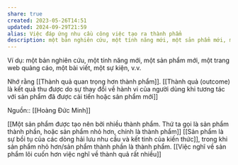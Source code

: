 ```yaml
---
share: true
created: 2023-05-26T14:51
updated: 2024-09-29T21:59
alias: Việc đáp ứng nhu cầu công việc tạo ra thành phẩm
description: một bản nghiên cứu, một tính năng mới, một sản phẩm mới, một trang web quảng cáo, một bài viết, một sự kiện, v.v
---
```

Ví dụ: một bản nghiên cứu, một tính năng mới, một sản phẩm mới, một trang web quảng cáo, một bài viết, một sự kiện, v.v.

Nhớ rằng [[Thành quả quan trọng hơn thành phẩm]]. [[Thành quả (outcome) là kết quả thu được do sự thay đổi về hành vi của người dùng khi tương tác với sản phẩm đã được cải tiến hoặc sản phẩm mới]]

Nguồn:: [[Hoàng Đức Minh]]

[[Một sản phẩm được tạo nên bởi nhiều thành phẩm. Thứ ta gọi là sản phẩm thành phần, hoặc sản phẩm nhỏ hơn, chính là thành phẩm]]
[[Sản phẩm là sự bồi tụ của các dòng hải lưu nhu cầu và kết tinh của kiến thức]], trong khi sản phẩm nhỏ hơn/sản phẩm thành phần là thành phẩm.
[[Việc nghĩ về sản phẩm lôi cuốn hơn việc nghĩ về thành quả rất nhiều]]